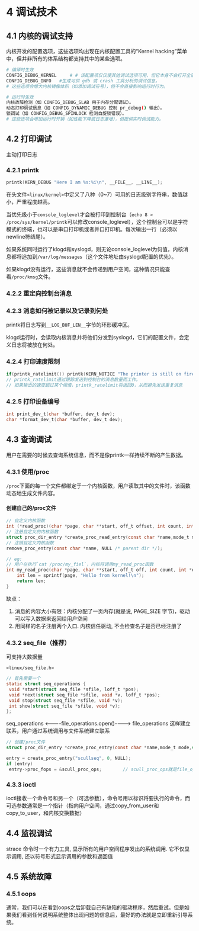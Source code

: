 # 4 调试技术

## 4.1 内核的调试支持

内核开发的配置选项，这些选项均出现在内核配置工具的“Kernel hacking”菜单中，但并非所有的体系结构都支持其中的某些选项。

```bash
# 编译时生效
CONFIG_DEBUG_KERNEL		# # 该配置项仅仅使其他调试选项可用，但它本身不会打开全部的调试功能
CONFIG_DEBUG_INFO	#生成可供 gdb 或 crash 工具分析的调试信息。
# 这些选项会增大内核镜像体积（如添加调试符号），但不会直接影响运行时行为。

# 运行时生效
内核故障检测（如 CONFIG_DEBUG_SLAB 用于内存分配调试）。
动态打印调试信息（如 CONFIG_DYNAMIC_DEBUG 控制 pr_debug() 输出）。
锁调试（如 CONFIG_DEBUG_SPINLOCK 检测自旋锁错误）。
# 这些选项会增加运行时开销（如性能下降或日志激增），但提供实时调试能力。


```

## 4.2 打印调试

主动打印日志

### 4.2.1 printk

```c
printk(KERN_DEBUG "Here I am %s:%i\n", __FILE__, __LINE__);
```

在头文件`<linux/kernel>`中定义了八种（0~7）可用的日志级别字符串，数值越小，严重程度越高。

当优先级小于`console_loglevel`才会被打印到控制台（`echo 8 > /proc/sys/kernel/printk`可以修改console_loglevel），这个控制台可以是字符模式的终端，也可以是串口打印机或者并口打印机。每次输出一行（必须以newline符结尾）。

如果系统同时运行了klogd和syslogd，则无论console_loglevel为何值，内核消息都将追加到`/var/log/messages`（这个文件地址由syslogd配置的优先）。

如果klogd没有运行，这些消息就不会传递到用户空间，这种情况只能查看`/proc/kmsg`文件。

### 4.2.2 重定向控制台消息

### 4.2.3 消息如何被记录以及记录到何处

printk将日志写到`__LOG_BUF_LEN__`字节的环形缓冲区。

klogd运行时，会读取内核消息并将他们分发到syslogd，它们的配置文件，会定义日志将被放在何处。

### 4.2.4 打印速度限制

```c
if(printk_ratelimit()) printk(KERN_NOTICE "The printer is still on fire \n");
// printk_ratelimit通过跟踪发送到控制台的消息数量而工作。
// 如果输出的速度超过某个阈值，printk_ratelimit将返回0，从而避免发送重复消息
```

### 4.2.5 打印设备编号

```c
int print_dev_t(char *buffer, dev_t dev); 
char *format_dev_t(char *buffer, dev_t dev);
```



## 4.3 查询调试

用户在需要的时候去查询系统信息，而不是像printk一样持续不断的产生数据。

### 4.3.1 使用/proc

`/proc`下面的每一个文件都绑定于一个内核函数，用户读取其中的文件时，该函数动态地生成文件内容。

#### 创建自己的/proc文件

```c
// 自定义内核函数
int (*read_proc)(char *page, char **start, off_t offset, int count, int *eof, void *data);
// 注册自定义的内核函数
struct proc_dir_entry *create_proc_read_entry(const char *name,mode_t mode, struct proc_dir_entry *base, read_proc_t *read_proc, void *data);
// 注销自定义内核函数
remove_proc_entry(const char *name, NULL /* parent dir */);

// eg:
// 用户在执行`cat /proc/my_fiel`，内核将调用my_read_proc函数
int my_read_proc(char *page, char **start, off_t off, int count, int *eof, void *data) {
    int len = sprintf(page, "Hello from kernel!\n");
    return len;
}
```

缺点：

1. 消息的内容大小有限：内核分配了一页内存(就是说, PAGE_SIZE 字节)，驱动可以写入数据来返回给用户空间
2. 用同样的名子注册两个入口. 内核信任驱动, 不会检查名子是否已经注册了

### 4.3.2 seq_file（推荐）

可支持大数据量

`<linux/seq_file.h>`

```c
// 首先需要一个
static struct seq_operations { 
 void *start(struct seq_file *sfile, loff_t *pos);
 void *next(struct seq_file *sfile, void *v, loff_t *pos); 
 void stop(struct seq_file *sfile, void *v);
 int show(struct seq_file *sfile, void *v);
};
```

seq_operations <----file_operations.open()----> file_operations 这样建立联系，用户通过系统调用与文件系统建立联系

```c
// 创建/proc文件
struct proc_dir_entry *create_proc_entry(const char *name,mode_t mode,struct proc_dir_entry *parent);

entry = create_proc_entry("scullseq", 0, NULL);
if (entry) 
 entry->proc_fops = &scull_proc_ops;		// scull_proc_ops就是file_operations
```

### 4.3.3 ioctl

ioctl接收一个命令号和另一个（可选参数），命令号用以标识将要执行的命令，而可选参数通常是一个指针（指向用户空间，通过copy_from_user和copy_to_user，和内核交换数据）

## 4.4 监视调试

strace 命令时一个有力工具, 显示所有的用户空间程序发出的系统调用. 它不仅显示调用, 还以符号形式显示调用的参数和返回值

## 4.5 系统故障

### 4.5.1 oops

通常，我们可以在看到oops之后卸载自己有缺陷的驱动程序，然后重试。但是如果我们看到任何说明系统整体出现问题的信息后，最好的办法就是立即重新引导系统。